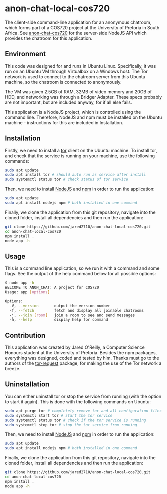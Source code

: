 # anon-chat-local-cos720
The client-side command-line application for an anonymous chatroom, which forms part of a COS720 project at the University of Pretoria in South Africa. See [anon-chat-cos720](https://github.com/jared2710/anon-chat-cos720/) for the server-side NodeJS API which provides the chatroom for this application.

## Environment
This code was designed for and runs in Ubuntu Linux. Specifically, it was run on an Ubuntu VM through Virtualbox on a Windows host. The Tor network is used to connect to the chatroom server from this Ubuntu machine, so the chatroom is connected to anonymously.

The VM was given 2.5GB of RAM, 32MB of video memory and 20GB of HDD, and networking was through a Bridger Adapter. These specs probably are not important, but are included anyway, for if all else fails.

This application is a NodeJS project, which is controlled using the command line. Therefore, NodeJS and npm must be installed on the Ubuntu machine - instructions for this are included in Installation.

## Installation

Firstly, we need to install a [tor](https://2019.www.torproject.org/docs/debian.html.en) client on the Ubuntu machine. To install tor, and check that the service is running on your machine, use the following commands:

```bash
sudo apt update
sudo apt install tor # should auto run as service after install
sudo systemctl status tor # check status of tor service
```

Then, we need to install [NodeJS](https://nodejs.org/) and [npm](https://www.npmjs.com/) in order to run the application:

```bash
sudo apt update
sudo apt install nodejs npm # both installed in one command
```

Finally, we clone the application from this git repository, navigate into the cloned folder, install all dependencies and then run the application:

```bash
git clone https://github.com/jared2710/anon-chat-local-cos720.git
cd anon-chat-local-cos720
npm install .
node app -h
```

## Usage
This is a command line application, so we run it with a command and some flags. See the output of the help command below for all possible options:

```bash
$ node app -h
WELCOME TO ANON_CHAT: A project for COS720
Usage: app [options]

Options:
  -V, --version       output the version number
  -f, --fetch         fetch and display all joinable chatrooms
  -j, --join [room]   join a room to see and send messages
  -h, --help          display help for command
```

## Contribution
This application was created by Jared O'Reilly, a Computer Science Honours student at the University of Pretoria. Besides the npm packages, everything was designed, coded and tested by him. Thanks must go to the authors of the [tor-request](https://www.npmjs.com/package/tor-request) package, for making the use of the Tor network a breeze.

## Uninstallation

You can either uninstall tor or stop the service from running (with the option to start it again). This is done with the following commands on Ubuntu:

```bash
sudo apt purge tor # completely remove tor and all configuration files
sudo systemctl start tor # start the tor service
sudo systemctl status tor # check if the tor service is running
sudo systemctl stop tor # stop the tor service from running
```

Then, we need to install [NodeJS](https://nodejs.org/) and [npm](https://www.npmjs.com/) in order to run the application:

```bash
sudo apt update
sudo apt install nodejs npm # both installed in one command
```

Finally, we clone the application from this git repository, navigate into the cloned folder, install all dependencies and then run the application:

```bash
git clone https://github.com/jared2710/anon-chat-local-cos720.git
cd anon-chat-local-cos720
npm install .
node app -h
```
